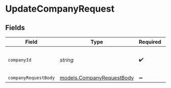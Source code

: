 # UpdateCompanyRequest


## Fields

| Field                                                        | Type                                                         | Required                                                     | Description                                                  | Example                                                      |
| ------------------------------------------------------------ | ------------------------------------------------------------ | ------------------------------------------------------------ | ------------------------------------------------------------ | ------------------------------------------------------------ |
| `companyId`                                                  | *string*                                                     | :heavy_check_mark:                                           | Unique identifier for a company.                             | 8a210b68-6988-11ed-a1eb-0242ac120002                         |
| `companyRequestBody`                                         | [models.CompanyRequestBody](../models/companyrequestbody.md) | :heavy_minus_sign:                                           | N/A                                                          |                                                              |